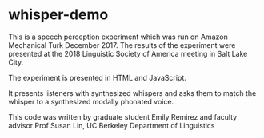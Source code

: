 # whisper-demo

This is a speech perception experiment which was run on Amazon Mechanical Turk December 2017. The results of the experiment were presented at the 2018 Linguistic Society of America meeting in Salt Lake City.

The experiment is presented in HTML and JavaScript. 

It presents listeners with synthesized whispers and asks them to match the whisper to a synthesized modally phonated voice. 

This code was written by graduate student Emily Remirez and faculty advisor Prof Susan Lin, UC Berkeley Department of Linguistics
